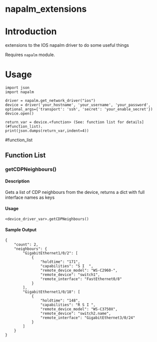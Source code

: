 # napalm_extensions
# Introduction

extensions to the IOS napalm driver to do some useful things

Requires `napalm` module.


# Usage

```
import json
import napalm

driver = napalm.get_network_driver("ios")
device = driver('your_hostname', 'your_username', 'your_password', optional_args={'transport': 'ssh', 'secret': 'your_enable_secret'})
device.open()

return_var = device.<function> (See: function list for details](#function_list).
print(json.dumps(return_var,indent=4))
```

#function_list
## Function List
### getCDPNeighbours()
#### Description

Gets a list of CDP neighbours from the device, returns a dict with full interface names as keys

#### Usage

```
<device_driver_var>.getCDPNeighbours()
```
#### Sample Output
```
{
    "count": 2,
    "neighbours": {
        "GigabitEthernet1/0/2": [
            {
                "holdtime": "171",
                "capabilities": "S I  ",
                "remote_device_model": "WS-C2960-",
                "remote_device": "switch1",
                "remote_interface": "FastEthernet0/8"
            }
        ],
        "GigabitEthernet1/0/18": [
            {
                "holdtime": "148",
                "capabilities": "R S I ",
                "remote_device_model": "WS-C3750X",
                "remote_device": "switch2.name",
                "remote_interface": "GigabitEthernet3/0/24"
            }
        ]
    }
}
```

